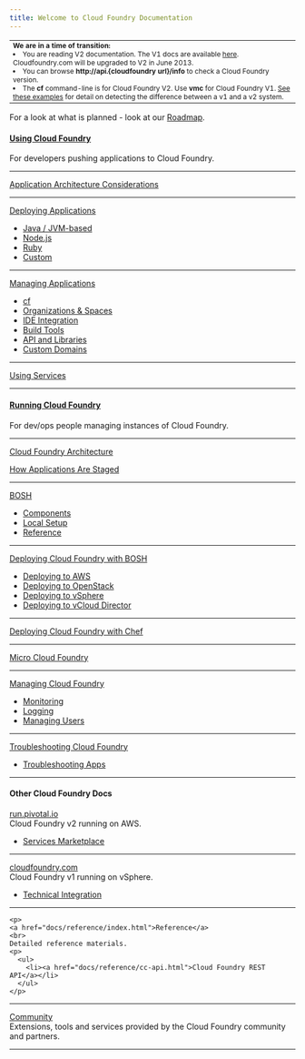 ```yaml
---
title: Welcome to Cloud Foundry Documentation
---
```


<table><tr><td style="font-size:9pt">
          <b>We are in a time of transition:</b>
          <li>You are reading V2 documentation. The V1 docs are available <a href="http://cf-docs-deprecated.cloudfoundry.com">here</a>. Cloudfoundry.com will be upgraded to V2 in June 2013. <li>You can browse <b>http://api.{cloudfoundry url}/info</b> to check a Cloud Foundry version.<li>The <b>cf</b> command-line is for Cloud Foundry V2. Use <b>vmc</b> for Cloud Foundry V1. <a href="docs/running/api/version.html">See these examples</a> for detail on detecting the difference between a v1 and a v2 system.
</td></tr></table>

For a look at what is planned - look at our [Roadmap](docs/roadmap.html).


<div class="column-left">
  <div class="column-title">
    <a href="docs/using/index.html">
      <h4>Using Cloud Foundry</h4>
    </a>
  </div>
  <p>For developers pushing applications to Cloud Foundry.</p>

  <hr>

  <p><a href="docs/using/app-arch/index.html">Application Architecture Considerations</a></p>
  

  <hr>

  <p><a href="docs/using/deploying-apps/index.html">Deploying Applications</a></p>

  <p>
    <ul>
      <li>
        <a href="docs/using/deploying-apps/jvm/index.html">Java / JVM-based</a>
      </li>
      <li>
        <a href="docs/using/deploying-apps/javascript/index.html">Node.js</a>
      </li>
      <li>
        <a href="docs/using/deploying-apps/ruby/index.html">Ruby</a>
      </li>
      <li>
        <a href="docs/using/deploying-apps/custom/index.html">Custom</a>
      </li>
    </ul>
  </p>

  <hr>

  <p><a href="docs/using/managing-apps/index.html">Managing Applications</a></p>

  <p>
    <ul>
      <li>
        <a href="docs/using/managing-apps/cf/index.html">cf</a>
      </li>
      <li>
        <a href="docs/using/managing-apps/orgs-and-spaces.html">Organizations & Spaces</a>
      </li>
      <li>
        <a href="/docs/using/managing-apps/ide/">IDE Integration</a>
      </li>
      <li>      
       <a href="docs/using/managing-apps/build-tools/index.html">Build Tools</a>
      </li>
      <li>
        <a href="docs/using/managing-apps/libs/index.html">API and Libraries</a>
      </li>
      <li>
        <a href="docs/using/managing-apps/custom-domains/index.html">Custom Domains</a>
      </li>
    </ul>
  </p>


  <hr>

  <p><a href="docs/using/services/">Using Services</a></p>

  <hr>

</div>

<div class="column-middle">
  <div class="column-title">
    <a href="docs/running/index.html">
      <h4>Running Cloud Foundry</h4>
    </a>
  </div>
  <p>For dev/ops people managing instances of Cloud Foundry.</p>

  <hr>

  <p><a href="docs/running/architecture/index.html">Cloud Foundry Architecture</a></p>
  <p><a href="docs/running/architecture/how-applications-are-staged.html">How Applications Are Staged</a></p>

  <hr>

  <p><a href="docs/running/bosh/index.html">BOSH</a></p>

  <p>
    <ul>
      <li>
        <a href="docs/running/bosh/components/index.html">Components</a>
      </li>
      <li>
        <a href="docs/running/bosh/setup/index.html">Local Setup</a>
      </li>
      <li>
        <a href="docs/running/bosh/reference/index.html">Reference</a>
      </li>
    </ul>
  </p>

  <hr>

  <p><a href="docs/running/deploying-cf/index.html">Deploying Cloud Foundry with BOSH</a></p>

  <p>
    <ul>
      <li>
        <a href="docs/running/deploying-cf/ec2/index.html">Deploying to AWS</a>
      </li>
      <li>
        <a href="docs/running/deploying-cf/openstack/index.html">Deploying to OpenStack</a>
      </li>
      <li>      
       <a href="docs/running/deploying-cf/vsphere/index.html">Deploying to vSphere</a>
      </li>
      <li>
        <a href="docs/running/deploying-cf/vcloud/index.html">Deploying to vCloud Director</a>
      </li>
    </ul>
  </p>

  <hr>

  <p><a href="docs/running/deploying-cf-with-chef/index.html">Deploying Cloud Foundry with Chef</a></p>

  <hr>

  <p><a href="docs/running/micro_cloud_foundry/index.html">Micro Cloud Foundry</a></p>

  <hr>

  <p><a href="docs/running/managing-cf/index.html">Managing Cloud Foundry</a></p>

  <p>
    <ul>
      <li><a href="docs/running/managing-cf/monitoring.html">Monitoring</a></li>
      <li><a href="docs/running/managing-cf/logging.html">Logging</a></li>
      <li><a href="docs/running/managing-cf/managing-users.html">Managing Users</a></li>
    </ul>
  </p>

  <hr>
 
  <p><a href="docs/running/troubleshooting/index.html">Troubleshooting Cloud Foundry</a></p>
  
  <p>
    <ul>
      <li><a href="docs/running/troubleshooting/troubleshooting-apps.html">Troubleshooting Apps</a></li>
    </ul>
  </p>

  <hr>

</div>


<div class="column-right">
  <div class="column-title">
    <h4>Other Cloud Foundry Docs</h4>
  </div>

  <p>
    <a href="docs/dotcom/">run.pivotal.io</a>
    <br>
    Cloud Foundry v2 running on AWS.
    <p>
      <ul>
        <li><a href="docs/dotcom/marketplace/">Services Marketplace</a></li>
      </ul>
    </p>
  </p>

  <hr>  

  <p>
    <a href="docs/dotcom-v1/">cloudfoundry.com</a>
    <br>
    Cloud Foundry v1 running on vSphere. 
    <p>
      <ul>
        <li><a href="docs/dotcom/integration/">Technical Integration</a></li>
      </ul>
    </p>
  </p>

  <hr>  

    <p>
    <a href="docs/reference/index.html">Reference</a>
    <br>
    Detailed reference materials.
    <p>
      <ul>
        <li><a href="docs/reference/cc-api.html">Cloud Foundry REST API</a></li>
      </ul>
    </p>
  </p>

  <hr>

 <p>
    <a href="docs/community/index.html">Community</a>
    <br>
    Extensions, tools and services provided by the Cloud Foundry community and partners.
    <p>
      <ul>
      </ul>
    </p>
  </p>

  <hr>

</div>

